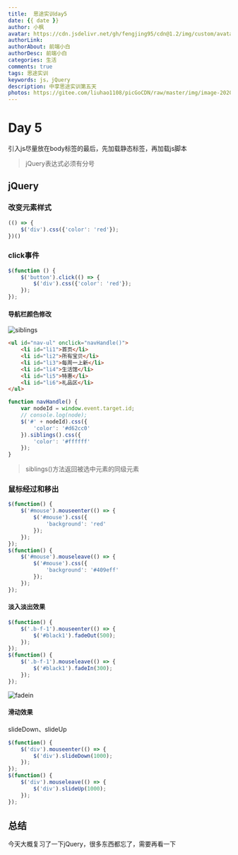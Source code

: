 ```yaml
---
title:  思途实训day5
date: {{ date }}
author: 小枫
avatar: https://cdn.jsdelivr.net/gh/fengjing95/cdn@1.2/img/custom/avatar.jpg
authorLink: 
authorAbout: 前端小白
authorDesc: 前端小白
categories: 生活
comments: true
tags: 思途实训
keywords: js，jQuery
description: 中享思途实训第五天
photos: https://gitee.com/liuhao1108/picGoCDN/raw/master/img/image-20200722153529693.png
---
```

# Day 5

引入js尽量放在body标签的最后，先加载静态标签，再加载js脚本

> jQuery表达式必须有分号

## jQuery

### 改变元素样式

```js
(() => {
	$('div').css({'color': 'red'});
})()
```

### click事件

```js
$(function () {
	$('button').click(() => {
		$('div').css({'color': 'red'});
	});
});
```

#### 导航栏颜色修改

![siblings](https://gitee.com/liuhao1108/picGoCDN/raw/master/img/siblings.gif)

```html
<ul id="nav-ul" onclick="navHandle()">
	<li id="li1">首页</li>
	<li id="li2">所有宝贝</li>
	<li id="li3">每周一上新</li>
	<li id="li4">生活馆</li>
	<li id="li5">特惠</li>
	<li id="li6">礼品区</li>
</ul>
```

```js
function navHandle() {
	var nodeId = window.event.target.id;
	// console.log(node);
	$('#' + nodeId).css({
		'color': '#d62cc0'
	}).siblings().css({
		'color': '#ffffff'
	});
}
```

> siblings()方法返回被选中元素的同级元素

### 鼠标经过和移出

```js
$(function() {
	$('#mouse').mouseenter(() => {
		$('#mouse').css({
			'background': 'red'
		});
	});
});
$(function() {
	$('#mouse').mouseleave(() => {
		$('#mouse').css({
			'background': '#409eff'
		});
	});
});
```

#### 淡入淡出效果

```js
$(function() {
	$('.b-f-1').mouseenter(() => {
		$('#black1').fadeOut(500);
	});
});
$(function() {
	$('.b-f-1').mouseleave(() => {
		$('#black1').fadeIn(300);
	});
});
```

![fadein](https://gitee.com/liuhao1108/picGoCDN/raw/master/img/fadein.gif)

#### 滑动效果

slideDown、slideUp

```js
$(function() {
	$('div').mouseenter(() => {
		$('div').slideDown(1000);
	});
});
$(function() {
	$('div').mouseleave(() => {
		$('div').slideUp(1000);
	});
});
```

## 总结

今天大概复习了一下jQuery，很多东西都忘了，需要再看一下